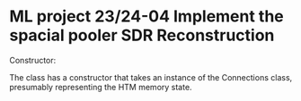 # ML project 23/24-04 Implement the spacial pooler SDR Reconstruction

Constructor:

The class has a constructor that takes an instance of the Connections class, presumably representing the HTM memory state.